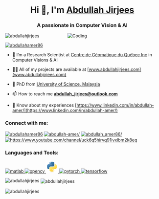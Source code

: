 
<h1 align="center">Hi 👋, I'm <a href="https://abdullahjirjees.com/">Abdullah Jirjees</a></h1>
<h3 align="center">A passionate in Computer Vision & AI</h3>
<img align="right" alt="Coding" width="300" src="https://camo.githubusercontent.com/8bf6f6d78abc81fcf9c49f10649423e73ea44bc248e83aaae8759d401c829a84/68747470733a2f2f70687973696373677572756b756c2e66696c65732e776f726470726573732e636f6d2f323031392f30322f6368617261637465722d312e676966">

<p align="left"> <img src="https://komarev.com/ghpvc/?username=abdullahjirjees&label=Profile%20views&color=0e75b6&style=flat" alt="abdullahjirjees" /> </p>



<p align="left"> <a href="https://twitter.com/abdullahamer86" target="blank"><img src="https://img.shields.io/twitter/follow/abdullahamer86?logo=twitter&style=for-the-badge" alt="abdullahamer86" /></a> </p>

- 🔭 I’m a Research Scientist at <a href="https://www.cgq.qc.ca/en/">Centre de Géomatique du Québec Inc</a> in Computer Visions & AI 

- 👨‍💻 All of my projects are available at [www.abdullahjirjees.com](www.abdullahjirjees.com)

- 💬 PhD from <a href="/http://www.usm.my/">University of Science, Malaysia</a>

- 📫 How to reach me **abdullah_jirjees@outlook.com**

- 📄 Know about my experiences [https://www.linkedin.com/in/abdullah-amer/](https://www.linkedin.com/in/abdullah-amer/)

<h3 align="left">Connect with me:</h3>
<p align="left">
<a href="https://twitter.com/abdullahamer86" target="blank"><img align="center" src="https://raw.githubusercontent.com/rahuldkjain/github-profile-readme-generator/master/src/images/icons/Social/twitter.svg" alt="abdullahamer86" height="30" width="40" /></a>
<a href="https://linkedin.com/in/abdullah-amer/" target="blank"><img align="center" src="https://raw.githubusercontent.com/rahuldkjain/github-profile-readme-generator/master/src/images/icons/Social/linked-in-alt.svg" alt="abdullah-amer/" height="30" width="40" /></a>
<a href="https://instagram.com/abdullah_amer86/" target="blank"><img align="center" src="https://raw.githubusercontent.com/rahuldkjain/github-profile-readme-generator/master/src/images/icons/Social/instagram.svg" alt="abdullah_amer86/" height="30" width="40" /></a>
<a href="https://www.youtube.com/c/AbdullahJirjees" target="blank"><img align="center" src="https://raw.githubusercontent.com/rahuldkjain/github-profile-readme-generator/master/src/images/icons/Social/youtube.svg" alt="https://www.youtube.com/channel/uck6q5hirvq91ivxlbm2k8eq" height="30" width="40" /></a>
</p>

<h3 align="left">Languages and Tools:</h3>
<p align="left"> <a href="https://www.mathworks.com/" target="_blank" rel="noreferrer"> <img src="https://upload.wikimedia.org/wikipedia/commons/2/21/Matlab_Logo.png" alt="matlab" width="40" height="40"/> </a> <a href="https://opencv.org/" target="_blank" rel="noreferrer"> <img src="https://www.vectorlogo.zone/logos/opencv/opencv-icon.svg" alt="opencv" width="40" height="40"/> </a> <a href="https://www.python.org" target="_blank" rel="noreferrer"> <img src="https://raw.githubusercontent.com/devicons/devicon/master/icons/python/python-original.svg" alt="python" width="40" height="40"/> </a> <a href="https://pytorch.org/" target="_blank" rel="noreferrer"> <img src="https://www.vectorlogo.zone/logos/pytorch/pytorch-icon.svg" alt="pytorch" width="40" height="40"/> </a> <a href="https://www.tensorflow.org" target="_blank" rel="noreferrer"> <img src="https://www.vectorlogo.zone/logos/tensorflow/tensorflow-icon.svg" alt="tensorflow" width="40" height="40"/> </a> </p>

<p><img align="left" src="https://github-readme-stats.vercel.app/api/top-langs?username=abdullahjirjees&show_icons=true&locale=en&layout=compact" alt="abdullahjirjees" /></p>

<p>&nbsp;<img align="center" src="https://github-readme-stats.vercel.app/api?username=abdullahjirjees&show_icons=true&locale=en" alt="abdullahjirjees" /></p>

<p><img align="center" src="https://github-readme-streak-stats.herokuapp.com/?user=abdullahjirjees&" alt="abdullahjirjees" /></p>
